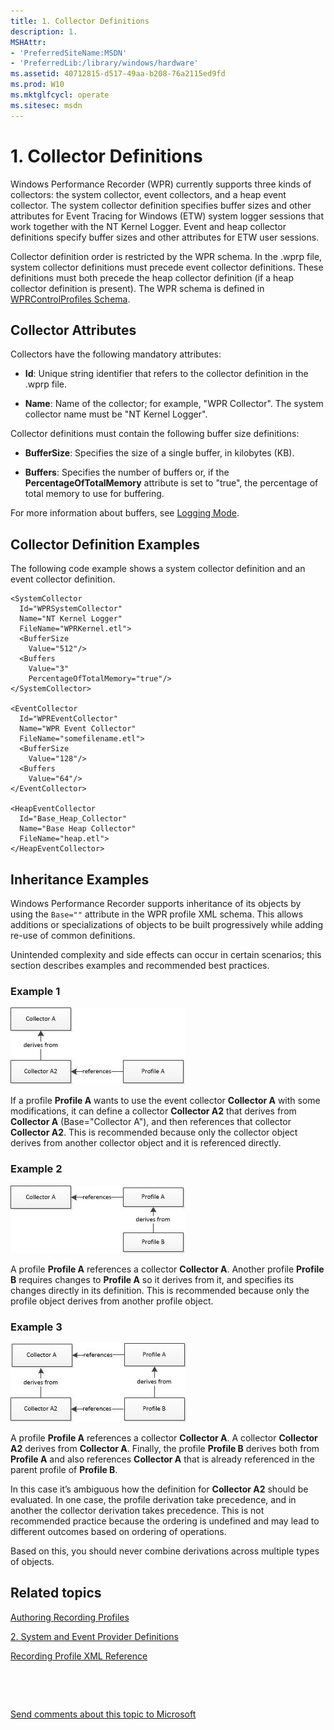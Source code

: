 ```yaml
---
title: 1. Collector Definitions
description: 1.
MSHAttr:
- 'PreferredSiteName:MSDN'
- 'PreferredLib:/library/windows/hardware'
ms.assetid: 40712815-d517-49aa-b208-76a2115ed9fd
ms.prod: W10
ms.mktglfcycl: operate
ms.sitesec: msdn
---
```


# 1. Collector Definitions


Windows Performance Recorder (WPR) currently supports three kinds of collectors: the system collector, event collectors, and a heap event collector. The system collector definition specifies buffer sizes and other attributes for Event Tracing for Windows (ETW) system logger sessions that work together with the NT Kernel Logger. Event and heap collector definitions specify buffer sizes and other attributes for ETW user sessions.

Collector definition order is restricted by the WPR schema. In the .wprp file, system collector definitions must precede event collector definitions. These definitions must both precede the heap collector definition (if a heap collector definition is present). The WPR schema is defined in [WPRControlProfiles Schema](wprcontrolprofiles-schema.md).

## Collector Attributes


Collectors have the following mandatory attributes:

-   **Id**: Unique string identifier that refers to the collector definition in the .wprp file.

-   **Name**: Name of the collector; for example, "WPR Collector". The system collector name must be "NT Kernel Logger".

Collector definitions must contain the following buffer size definitions:

-   **BufferSize**: Specifies the size of a single buffer, in kilobytes (KB).

-   **Buffers**: Specifies the number of buffers or, if the **PercentageOfTotalMemory** attribute is set to "true", the percentage of total memory to use for buffering.

For more information about buffers, see [Logging Mode](logging-mode.md).

## Collector Definition Examples


The following code example shows a system collector definition and an event collector definition.

``` syntax
<SystemCollector
  Id="WPRSystemCollector"
  Name="NT Kernel Logger"
  FileName="WPRKernel.etl">
  <BufferSize
    Value="512"/>
  <Buffers
    Value="3"
    PercentageOfTotalMemory="true"/>
</SystemCollector>

<EventCollector
  Id="WPREventCollector"
  Name="WPR Event Collector"
  FileName="somefilename.etl">
  <BufferSize
    Value="128"/> 
  <Buffers
    Value="64"/>
</EventCollector>

<HeapEventCollector
  Id="Base_Heap_Collector"
  Name="Base Heap Collector"
  FileName="heap.etl">
</HeapEventCollector>
```

## Inheritance Examples


Windows Performance Recorder supports inheritance of its objects by using the `Base=""` attribute in the WPR profile XML schema. This allows additions or specializations of objects to be built progressively while adding re-use of common definitions.

Unintended complexity and side effects can occur in certain scenarios; this section describes examples and recommended best practices.

### Example 1

![inheritance example](images/wpr-collector-definitions-example1.jpg)

If a profile **Profile A** wants to use the event collector **Collector A** with some modifications, it can define a collector **Collector A2** that derives from **Collector A** (Base="Collector A"), and then references that collector **Collector A2**. This is recommended because only the collector object derives from another collector object and it is referenced directly.

### Example 2

![inheritance example 2](images/wpr-collector-definitions-example2.jpg)

A profile **Profile A** references a collector **Collector A**. Another profile **Profile B** requires changes to **Profile A** so it derives from it, and specifies its changes directly in its definition. This is recommended because only the profile object derives from another profile object.

### Example 3

![inheritance example 3](images/wpr-collector-definitions-example3.jpg)

A profile **Profile A** references a collector **Collector A**. A collector **Collector A2** derives from **Collector A**. Finally, the profile **Profile B** derives both from **Profile A** and also references **Collector A** that is already referenced in the parent profile of **Profile B**.

In this case it’s ambiguous how the definition for **Collector A2** should be evaluated. In one case, the profile derivation take precedence, and in another the collector derivation takes precedence. This is not recommended practice because the ordering is undefined and may lead to different outcomes based on ordering of operations.

Based on this, you should never combine derivations across multiple types of objects.

## Related topics


[Authoring Recording Profiles](authoring-recording-profiles.md)

[2. System and Event Provider Definitions](2-system-and-event-provider-definitions.md)

[Recording Profile XML Reference](recording-profile-xml-reference.md)

 

 

[Send comments about this topic to Microsoft](mailto:wsddocfb@microsoft.com?subject=Documentation%20feedback%20%5Bp_wpt\hw_design%5D:%201.%20Collector%20Definitions%20%20RELEASE:%20%285/3/2016%29&body=%0A%0APRIVACY%20STATEMENT%0A%0AWe%20use%20your%20feedback%20to%20improve%20the%20documentation.%20We%20don't%20use%20your%20email%20address%20for%20any%20other%20purpose,%20and%20we'll%20remove%20your%20email%20address%20from%20our%20system%20after%20the%20issue%20that%20you're%20reporting%20is%20fixed.%20While%20we're%20working%20to%20fix%20this%20issue,%20we%20might%20send%20you%20an%20email%20message%20to%20ask%20for%20more%20info.%20Later,%20we%20might%20also%20send%20you%20an%20email%20message%20to%20let%20you%20know%20that%20we've%20addressed%20your%20feedback.%0A%0AFor%20more%20info%20about%20Microsoft's%20privacy%20policy,%20see%20http://privacy.microsoft.com/default.aspx. "Send comments about this topic to Microsoft")





